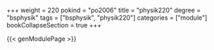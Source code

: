+++
weight = 220
pokind = "po2006"
title = "physik220"
degree = "bsphysik"
tags = ["bsphysik", "physik220"]
categories = ["module"]
bookCollapseSection = true
+++

{{< genModulePage >}}
